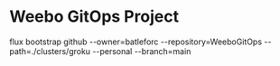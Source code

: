 # Weebo GitOps Project

flux bootstrap github --owner=batleforc --repository=WeeboGitOps --path=./clusters/groku --personal --branch=main

